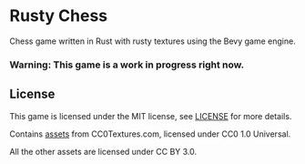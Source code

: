 # Rusty Chess
Chess game written in Rust with rusty textures using the Bevy game engine.
### Warning: This game is a work in progress right now.

## License
This game is licensed under the MIT license, see [LICENSE](LICENSE.md) for more details.

Contains [assets](assets/textures/cc0textures.com) from CC0Textures.com, licensed under CC0 1.0 Universal.

All the other assets are licensed under CC BY 3.0.
